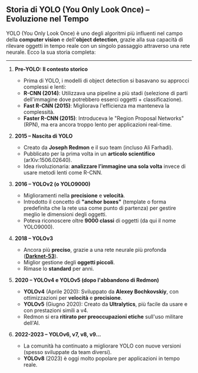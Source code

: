 ## **Storia di YOLO (You Only Look Once) – Evoluzione nel Tempo**  

YOLO (You Only Look Once) è uno degli algoritmi più influenti nel campo della **computer vision** e dell'**object detection**, grazie alla sua capacità di rilevare oggetti in tempo reale con un singolo passaggio attraverso una rete neurale. Ecco la sua storia completa:

---

 1. **Pre-YOLO: Il contesto storico**  
    - Prima di YOLO, i modelli di object detection si basavano su approcci complessi e lenti:  
    - **R-CNN (2014)**: Utilizzava una pipeline a più stadi (selezione di parti dell'immagine dove potrebbero esserci oggetti + classificazione).  
    - **Fast R-CNN (2015)**: Migliorava l'efficienza ma manteneva la complessità.  
    - **Faster R-CNN (2015)**: Introduceva le "Region Proposal Networks" (RPN), ma era ancora troppo lento per applicazioni real-time.  

2. **2015 – Nascita di YOLO**  
   - Creato da **Joseph Redmon** e il suo team (incluso Ali Farhadi).  
   - Pubblicato per la prima volta in un **articolo scientifico** (arXiv:1506.02640).
   - Idea rivoluzionaria: **analizzare l’immagine una sola volta** invece di usare metodi lenti come R-CNN.  

3. **2016 – YOLOv2 (o YOLO9000)**  
   - Miglioramenti nella **precisione** e **velocità**.  
   - Introdotto il concetto di **"anchor boxes"** (template o forma predefinita che la rete usa come punto di partenza) per gestire meglio le dimensioni degli oggetti.  
   - Poteva riconoscere oltre **9000 classi** di oggetti (da qui il nome YOLO9000).  

4. **2018 – YOLOv3**  
   - Ancora più **preciso**, grazie a una rete neurale più profonda ([**Darknet-53**](https://www.geeksforgeeks.org/darknet-53/)).  
   - Miglior gestione degli **oggetti piccoli**.  
   - Rimase lo **standard** per anni.  

5. **2020 – YOLOv4 e YOLOv5 (dopo l'abbandono di Redmon)**  
   - **YOLOv4** (Aprile 2020): Sviluppato da **Alexey Bochkovskiy**, con ottimizzazioni per **velocità** e **precisione**.  
   - **YOLOv5** (Giugno 2020): Creato da **Ultralytics**, più facile da usare e con prestazioni simili a v4.  
   - Redmon si era **ritirato per preoccupazioni etiche** sull'uso militare dell'AI.  

6. **2022-2023 – YOLOv6, v7, v8, v9…**  
   - La comunità ha continuato a migliorare YOLO con nuove versioni (spesso sviluppate da team diversi).  
   - **YOLOv8** (2023) è oggi molto popolare per applicazioni in tempo reale.  
